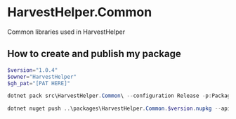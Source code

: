# HarvestHelper.Common

Common libraries used in HarvestHelper

## How to create and publish my package
```powershell
$version="1.0.4"
$owner="HarvestHelper" 
$gh_pat="[PAT HERE]"

dotnet pack src\HarvestHelper.Common\ --configuration Release -p:PackageVersion=$version -p:RepositoryUrl=https://github.com/$owner/HarvestHelper.Common -o ..\packages

dotnet nuget push ..\packages\HarvestHelper.Common.$version.nupkg --api-key $gh_pat --source "github" 
```
